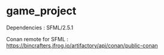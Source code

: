 # game_project

Dependencies :
SFML/2.5.1

Conan remote for SFML : https://bincrafters.jfrog.io/artifactory/api/conan/public-conan
